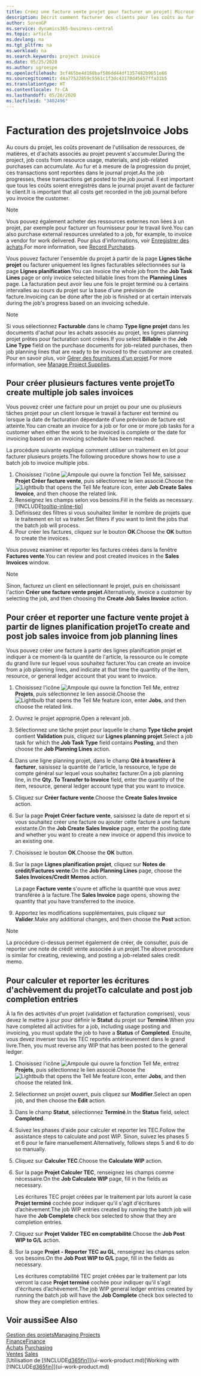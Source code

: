 ```yaml
---
title: Créez une facture vente projet pour facturer un projet| Microsoft Docs
description: Décrit comment facturer des clients pour les coûts au fur et à mesure de l'avancée du projet.
author: SorenGP
ms.service: dynamics365-business-central
ms.topic: article
ms.devlang: na
ms.tgt_pltfrm: na
ms.workload: na
ms.search.keywords: project invoice
ms.date: 05/25/2020
ms.author: sgroespe
ms.openlocfilehash: 3cf465be4d168baf586dd44df1357482b9651e66
ms.sourcegitcommit: d4a77522859c5561c1f3dc43178d45657ffa31b5
ms.translationtype: HT
ms.contentlocale: fr-CA
ms.lasthandoff: 05/26/2020
ms.locfileid: "3402496"
---
```

# <a name="invoice-jobs"></a><span data-ttu-id="96d57-103">Facturation des projets</span><span class="sxs-lookup"><span data-stu-id="96d57-103">Invoice Jobs</span></span>
<span data-ttu-id="96d57-104">Au cours du projet, les coûts provenant de l'utilisation de ressources, de matières, et d'achats associés au projet peuvent s'accumuler.</span><span class="sxs-lookup"><span data-stu-id="96d57-104">During the project, job costs from resource usage, materials, and job-related purchases can accumulate.</span></span> <span data-ttu-id="96d57-105">Au fur et à mesure de la progression du projet, ces transactions sont reportées dans le journal projet.</span><span class="sxs-lookup"><span data-stu-id="96d57-105">As the job progresses, these transactions get posted to the job journal.</span></span> <span data-ttu-id="96d57-106">Il est important que tous les coûts soient enregistrés dans le journal projet avant de facturer le client.</span><span class="sxs-lookup"><span data-stu-id="96d57-106">It is important that all costs get recorded in the job journal before you invoice the customer.</span></span>

> [!NOTE]
> <span data-ttu-id="96d57-107">Vous pouvez également acheter des ressources externes non liées à un projet, par exemple pour facturer un fournisseur pour le travail livré.</span><span class="sxs-lookup"><span data-stu-id="96d57-107">You can also purchase external resources unrelated to a job, for example, to invoice a vendor for work delivered.</span></span> <span data-ttu-id="96d57-108">Pour plus d'informations, voir [Enregistrer des achats](purchasing-how-record-purchases.md).</span><span class="sxs-lookup"><span data-stu-id="96d57-108">For more information, see [Record Purchases](purchasing-how-record-purchases.md).</span></span>

<span data-ttu-id="96d57-109">Vous pouvez facturer l'ensemble du projet à partir de la page **Lignes tâche projet** ou facturer uniquement les lignes facturables sélectionnées sur la page **Lignes planification**.</span><span class="sxs-lookup"><span data-stu-id="96d57-109">You can invoice the whole job from the **Job Task Lines** page or only invoice selected billable lines from the **Planning Lines** page.</span></span> <span data-ttu-id="96d57-110">La facturation peut avoir lieu une fois le projet terminé ou à certains intervalles au cours du projet sur la base d'une prévision de facture.</span><span class="sxs-lookup"><span data-stu-id="96d57-110">Invoicing can be done after the job is finished or at certain intervals during the job's progress based on an invoicing schedule.</span></span>

> [!NOTE]  
> <span data-ttu-id="96d57-111">Si vous sélectionnez **Facturable** dans le champ **Type ligne projet** dans les documents d'achat pour les achats associés au projet, les lignes planning projet prêtes pour facturation sont créées.</span><span class="sxs-lookup"><span data-stu-id="96d57-111">If you select **Billable** in the **Job Line Type** field on the purchase documents for job-related purchases, then job planning lines that are ready to be invoiced to the customer are created.</span></span> <span data-ttu-id="96d57-112">Pour en savoir plus, voir [Gérer des fournitures d'un projet](projects-how-manage-project-supplies.md).</span><span class="sxs-lookup"><span data-stu-id="96d57-112">For more information, see [Manage Project Supplies](projects-how-manage-project-supplies.md).</span></span>

## <a name="to-create-multiple-job-sales-invoices"></a><span data-ttu-id="96d57-113">Pour créer plusieurs factures vente projet</span><span class="sxs-lookup"><span data-stu-id="96d57-113">To create multiple job sales invoices</span></span>
<span data-ttu-id="96d57-114">Vous pouvez créer une facture pour un projet ou pour une ou plusieurs tâches projet pour un client lorsque le travail à facturer est terminé ou lorsque la date de facturation dépendante d'une prévision de facture est atteinte.</span><span class="sxs-lookup"><span data-stu-id="96d57-114">You can create an invoice for a job or for one or more job tasks for a customer when either the work to be invoiced is complete or the date for invoicing based on an invoicing schedule has been reached.</span></span>

<span data-ttu-id="96d57-115">La procédure suivante explique comment utiliser un traitement en lot pour facturer plusieurs projets.</span><span class="sxs-lookup"><span data-stu-id="96d57-115">The following procedure shows how to use a batch job to invoice multiple jobs.</span></span>  

1. <span data-ttu-id="96d57-116">Choisissez l'icône ![Ampoule qui ouvre la fonction Tell Me](media/ui-search/search_small.png "Dites-moi ce que vous voulez faire"), saisissez **Projet Créer facture vente**, puis sélectionnez le lien associé.</span><span class="sxs-lookup"><span data-stu-id="96d57-116">Choose the ![Lightbulb that opens the Tell Me feature](media/ui-search/search_small.png "Tell me what you want to do") icon, enter **Job Create Sales Invoice**, and then choose the related link.</span></span>  
2. <span data-ttu-id="96d57-117">Renseignez les champs selon vos besoins.</span><span class="sxs-lookup"><span data-stu-id="96d57-117">Fill in the fields as necessary.</span></span> [!INCLUDE[tooltip-inline-tip](includes/tooltip-inline-tip_md.md)]
3. <span data-ttu-id="96d57-118">Définissez des filtres si vous souhaitez limiter le nombre de projets que le traitement en lot va traiter.</span><span class="sxs-lookup"><span data-stu-id="96d57-118">Set filters if you want to limit the jobs that the batch job will process.</span></span>
4. <span data-ttu-id="96d57-119">Pour créer les factures, cliquez sur le bouton **OK**.</span><span class="sxs-lookup"><span data-stu-id="96d57-119">Choose the **OK** button to create the invoices.</span></span>  

<span data-ttu-id="96d57-120">Vous pouvez examiner et reporter les factures créées dans la fenêtre **Factures vente**.</span><span class="sxs-lookup"><span data-stu-id="96d57-120">You can review and post created invoices in the **Sales Invoices** window.</span></span>

> [!NOTE]
> <span data-ttu-id="96d57-121">Sinon, facturez un client en sélectionnant le projet, puis en choisissant l'action **Créer une facture vente projet**.</span><span class="sxs-lookup"><span data-stu-id="96d57-121">Alternatively, invoice a customer by selecting the job, and then choosing the **Create Job Sales Invoice** action.</span></span> 

## <a name="to-create-and-post-job-sales-invoice-from-job-planning-lines"></a><span data-ttu-id="96d57-122">Pour créer et reporter une facture vente projet à partir de lignes planification projet</span><span class="sxs-lookup"><span data-stu-id="96d57-122">To create and post job sales invoice from job planning lines</span></span>
<span data-ttu-id="96d57-123">Vous pouvez créer une facture à partir des lignes planification projet et indiquer à ce moment-là la quantité de l'article, la ressource ou le compte du grand livre sur lequel vous souhaitez facturer.</span><span class="sxs-lookup"><span data-stu-id="96d57-123">You can create an invoice from a job planning lines, and indicate at that time the quantity of the item, resource, or general ledger account that you want to invoice.</span></span>

1. <span data-ttu-id="96d57-124">Choisissez l'icône ![Ampoule qui ouvre la fonction Tell Me](media/ui-search/search_small.png "Dites-moi ce que vous voulez faire"), entrez **Projets**, puis sélectionnez le lien associé.</span><span class="sxs-lookup"><span data-stu-id="96d57-124">Choose the ![Lightbulb that opens the Tell Me feature](media/ui-search/search_small.png "Tell me what you want to do") icon, enter **Jobs**, and then choose the related link.</span></span>
2. <span data-ttu-id="96d57-125">Ouvrez le projet approprié.</span><span class="sxs-lookup"><span data-stu-id="96d57-125">Open a relevant job.</span></span>
3. <span data-ttu-id="96d57-126">Sélectionnez une tâche projet pour laquelle le champ **Type tâche projet** contient **Validation** puis, cliquez sur **Lignes planning projet**.</span><span class="sxs-lookup"><span data-stu-id="96d57-126">Select a job task for which the **Job Task Type** field contains **Posting**, and then choose the **Job Planning Lines** action.</span></span>  
4. <span data-ttu-id="96d57-127">Dans une ligne planning projet, dans le champ **Qté à transférer à facturer**, saisissez la quantité de l'article, la ressource, le type de compte général sur lequel vous souhaitez facturer.</span><span class="sxs-lookup"><span data-stu-id="96d57-127">On a job planning line, in the **Qty. To Transfer to Invoice** field, enter the quantity of the item, resource, general ledger account type that you want to invoice.</span></span>  
5. <span data-ttu-id="96d57-128">Cliquez sur **Créer facture vente**.</span><span class="sxs-lookup"><span data-stu-id="96d57-128">Choose the **Create Sales Invoice** action.</span></span>
6. <span data-ttu-id="96d57-129">Sur la page **Projet Créer facture vente**, saisissez la date de report et si vous souhaitez créer une facture ou ajouter cette facture à une facture existante.</span><span class="sxs-lookup"><span data-stu-id="96d57-129">On the **Job Create Sales Invoice** page, enter the posting date and whether you want to create a new invoice or append this invoice to an existing one.</span></span>
7. <span data-ttu-id="96d57-130">Choisissez le bouton **OK**.</span><span class="sxs-lookup"><span data-stu-id="96d57-130">Choose the **OK** button.</span></span>  
8. <span data-ttu-id="96d57-131">Sur la page **Lignes planification projet**, cliquez sur **Notes de crédit/Factures vente**.</span><span class="sxs-lookup"><span data-stu-id="96d57-131">On the **Job Planning Lines** page, choose the **Sales Invoices/Credit Memos** action.</span></span>

    <span data-ttu-id="96d57-132">La page **Facture vente** s'ouvre et affiche la quantité que vous avez transférée à la facture.</span><span class="sxs-lookup"><span data-stu-id="96d57-132">The **Sales Invoice** page opens, showing the quantity that you have transferred to the invoice.</span></span>
9. <span data-ttu-id="96d57-133">Apportez les modifications supplémentaires, puis cliquez sur **Valider**.</span><span class="sxs-lookup"><span data-stu-id="96d57-133">Make any additional changes, and then choose the **Post** action.</span></span>

> [!NOTE]  
>   <span data-ttu-id="96d57-134">La procédure ci-dessus permet également de créer, de consulter, puis de reporter une note de crédit vente associée à un projet.</span><span class="sxs-lookup"><span data-stu-id="96d57-134">The above procedure is similar for creating, reviewing, and posting a job-related sales credit memo.</span></span>

## <a name="to-calculate-and-post-job-completion-entries"></a><span data-ttu-id="96d57-135">Pour calculer et reporter les écritures d'achèvement du projet</span><span class="sxs-lookup"><span data-stu-id="96d57-135">To calculate and post job completion entries</span></span>
<span data-ttu-id="96d57-136">À la fin des activités d'un projet (validation et facturation comprises), vous devez le mettre à jour pour définir le **Statut** du projet sur **Terminé**.</span><span class="sxs-lookup"><span data-stu-id="96d57-136">When you have completed all activities for a job, including usage posting and invoicing, you must update the job to have a **Status** of **Completed**.</span></span> <span data-ttu-id="96d57-137">Ensuite, vous devez inverser tous les TEC reportés antérieurement dans le grand livre.</span><span class="sxs-lookup"><span data-stu-id="96d57-137">Then, you must reverse any WIP that has been posted to the general ledger.</span></span>

1. <span data-ttu-id="96d57-138">Choisissez l'icône ![Ampoule qui ouvre la fonction Tell Me](media/ui-search/search_small.png "Dites-moi ce que vous voulez faire"), entrez **Projets**, puis sélectionnez le lien associé.</span><span class="sxs-lookup"><span data-stu-id="96d57-138">Choose the ![Lightbulb that opens the Tell Me feature](media/ui-search/search_small.png "Tell me what you want to do") icon, enter **Jobs**, and then choose the related link.</span></span>  
2. <span data-ttu-id="96d57-139">Sélectionnez un projet ouvert, puis cliquez sur **Modifier**.</span><span class="sxs-lookup"><span data-stu-id="96d57-139">Select an open job, and then choose the **Edit** action.</span></span>
3. <span data-ttu-id="96d57-140">Dans le champ **Statut**, sélectionnez **Terminé**.</span><span class="sxs-lookup"><span data-stu-id="96d57-140">In the **Status** field, select **Completed**.</span></span>
4. <span data-ttu-id="96d57-141">Suivez les phases d'aide pour calculer et reporter les TEC.</span><span class="sxs-lookup"><span data-stu-id="96d57-141">Follow the assistance steps to calculate and post WIP.</span></span> <span data-ttu-id="96d57-142">Sinon, suivez les phases 5 et 6 pour le faire manuellement.</span><span class="sxs-lookup"><span data-stu-id="96d57-142">Alternatively, follows steps 5 and 6 to do so manually.</span></span>  
5. <span data-ttu-id="96d57-143">Cliquez sur **Calculer TEC**.</span><span class="sxs-lookup"><span data-stu-id="96d57-143">Choose the **Calculate WIP** action.</span></span>
6. <span data-ttu-id="96d57-144">Sur la page **Projet Calculer TEC**, renseignez les champs comme nécessaire.</span><span class="sxs-lookup"><span data-stu-id="96d57-144">On the **Job Calculate WIP** page, fill in the fields as necessary.</span></span>  

     <span data-ttu-id="96d57-145">Les écritures TEC projet créées par le traitement par lots auront la case **Projet terminé** cochée pour indiquer qu'il s'agit d'écritures d’achèvement.</span><span class="sxs-lookup"><span data-stu-id="96d57-145">The job WIP entries created by running the batch job will have the **Job Complete** check box selected to show that they are completion entries.</span></span>  
7. <span data-ttu-id="96d57-146">Cliquez sur **Projet Valider TEC en comptabilité**.</span><span class="sxs-lookup"><span data-stu-id="96d57-146">Choose the **Job Post WIP to G/L** action.</span></span>
8. <span data-ttu-id="96d57-147">Sur la page **Projet - Reporter TEC au GL**, renseignez les champs selon vos besoins.</span><span class="sxs-lookup"><span data-stu-id="96d57-147">On the **Job Post WIP to G/L** page, fill in the fields as necessary.</span></span>  

     <span data-ttu-id="96d57-148">Les écritures comptabilité TEC projet créées par le traitement par lots verront la case **Projet terminé** cochée pour indiquer qu'il s'agit d'écritures d’achèvement.</span><span class="sxs-lookup"><span data-stu-id="96d57-148">The job WIP general ledger entries created by running the batch job will have the **Job Complete** check box selected to show they are completion entries.</span></span>

## <a name="see-also"></a><span data-ttu-id="96d57-149">Voir aussi</span><span class="sxs-lookup"><span data-stu-id="96d57-149">See Also</span></span>
[<span data-ttu-id="96d57-150">Gestion des projets</span><span class="sxs-lookup"><span data-stu-id="96d57-150">Managing Projects</span></span>](projects-manage-projects.md)  
[<span data-ttu-id="96d57-151">Finance</span><span class="sxs-lookup"><span data-stu-id="96d57-151">Finance</span></span>](finance.md)  
<span data-ttu-id="96d57-152">[Achats](purchasing-manage-purchasing.md)       </span><span class="sxs-lookup"><span data-stu-id="96d57-152">[Purchasing](purchasing-manage-purchasing.md)       </span></span>  
<span data-ttu-id="96d57-153">[Ventes](sales-manage-sales.md)    </span><span class="sxs-lookup"><span data-stu-id="96d57-153">[Sales](sales-manage-sales.md)    </span></span>  
<span data-ttu-id="96d57-154">[Utilisation de [!INCLUDE[d365fin](includes/d365fin_md.md)]](ui-work-product.md)</span><span class="sxs-lookup"><span data-stu-id="96d57-154">[Working with [!INCLUDE[d365fin](includes/d365fin_md.md)]](ui-work-product.md)</span></span>  
